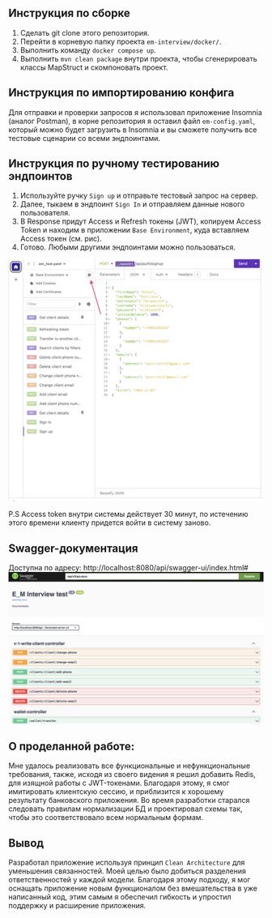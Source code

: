 ## Инструкция по сборке

1. Сделать git clone этого репозитория.
2. Перейти в корневую папку проекта `em-interview/docker/`.
3. Выполнить команду `docker compose up`.
4. Выполнить `mvn clean package` внутри проекта, чтобы сгенерировать классы MapStruct и скомпоновать проект.

## Инструкция по импортированию конфига

Для отправки и проверки запросов я использовал приложение Insomnia (аналог Postman), в корне репозитория я оставил файл `em-config.yaml`, который можно будет загрузить в Insomnia и вы сможете получить все тестовые сценарии со всеми эндпоинтами.

## Инструкция по ручному тестированию эндпоинтов

1. Используйте ручку `Sign up` и отправьте тестовый запрос на сервер.
2. Далее, тыкаем в эндпоинт `Sign In` и отправляем данные нового пользователя.
3. В Response придут Access и Refresh токены (JWT), копируем Access Token и находим в приложении `Base Environment`, куда вставляем Access токен (см. рис).
4. Готово. Любыми другими эндпоинтами можно пользоваться.

![insomnia_plot1](https://github.com/eridiumprojects/em-interview/blob/master/insomnia_plot1.png)

P.S Access token внутри системы действует 30 минут, по истечению этого времени клиенту придется войти в систему заново.

## Swagger-документация
Доступна по адресу: http://localhost:8080/api/swagger-ui/index.html#
![swagger_plot1](https://github.com/eridiumprojects/em-interview/blob/master/swagger_plot1.png)

## О проделанной работе:
Мне удалось реализовать все функциональные и нефункциональные требования, также, исходя из своего видения я решил добавить Redis, для изящной работы с JWT-токенами. Благодаря этому, я смог имитировать клиентскую сессию, и приблизится к хорошему результату банковского приложения.
Во время разработки старался следовать правилам нормализации БД и проектировал схемы так, чтобы это соответствовало всем нормальным формам.

## Вывод
Разработал приложение используя принцип `Clean Architecture` для уменьшения связанностей. Моей целью было добиться разделения ответственностей у каждой модели. 
Благодаря этому подходу, я мог оснащать приложение новым функционалом без вмешательства в уже написанный код, этим самым я обеспечил гибкость и упростил поддержку и расширение приложения.


